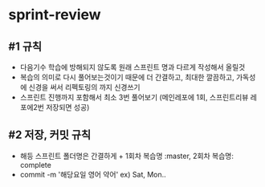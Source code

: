 # sprint-review

## #1 규칙

- 다음기수 학습에 방해되지 않도록 원래 스프린트 명과 다르게 작성해서 올릴것
- 복습의 의미로 다시 풀어보는것이기 때문에 더 간결하고, 최대한 깔끔하고, 가독성에 신경을 써서 리펙토링의 까지 신경쓰기
- 스프린트 진행까지 포함해서 최소 3번 풀어보기 (메인레포에 1회, 스프린트리뷰 레포에2번 저장되면 성공)

## #2 저장, 커밋 규칙

- 해등 스프린트 폴더명은 간결하게 + 1회차 복습명 :master, 2회차 복습명: complete
- commit -m '해당요일 영어 약어' ex) Sat, Mon..
